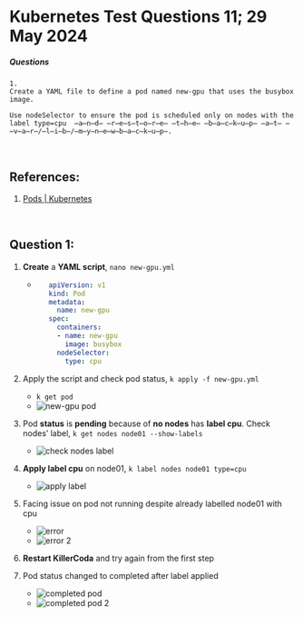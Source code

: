 # Kubernetes Test Questions 11; 29 May 2024

##### Questions
```
1.
Create a YAML file to define a pod named new-gpu that uses the busybox image. 

Use nodeSelector to ensure the pod is scheduled only on nodes with the label type=cpu  ̶a̶n̶d̶ ̶r̶e̶s̶t̶o̶r̶e̶ ̶t̶h̶e̶ ̶b̶a̶c̶k̶u̶p̶ ̶a̶t̶ ̶v̶a̶r̶/̶l̶i̶b̶/̶m̶y̶n̶e̶w̶b̶a̶c̶k̶u̶p̶.
```
<br>

## References:
1. [Pods | Kubernetes](https://kubernetes.io/docs/concepts/workloads/pods/#using-pods)

<br>

## Question 1:
1. **Create** a **YAML script**, `nano new-gpu.yml`
   * ```yaml
        apiVersion: v1
        kind: Pod
        metadata:
          name: new-gpu
        spec:
          containers:
          - name: new-gpu
            image: busybox
          nodeSelector:
            type: cpu
      ```

2. Apply the script and check pod status, `k apply -f new-gpu.yml`
   * `k get pod`
   * ![new-gpu pod](Pictures/1.png)

3. Pod **status** is **pending** because of **no nodes** has **label cpu**. Check nodes’ label,  `k get nodes node01 --show-labels`
   * ![check nodes label](Pictures/2.png)

4. **Apply label cpu** on node01, `k label nodes node01 type=cpu`
   * ![apply label](Pictures/3.png)

5. Facing issue on pod not running despite already labelled node01 with cpu
   * ![error](Pictures/4.png)
   * ![error 2](Pictures/5.png)

6. **Restart KillerCoda** and try again from the first step

7. Pod status changed to completed after label applied
   * ![completed pod](Pictures/7.png)
   * ![completed pod 2](Pictures/8.png)
